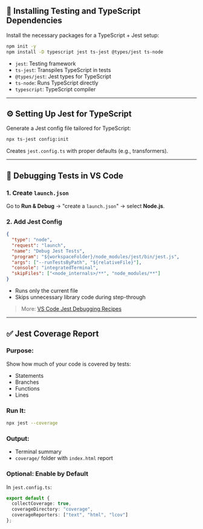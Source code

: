 ﻿## 🧪 Installing Testing and TypeScript Dependencies

Install the necessary packages for a TypeScript + Jest setup:

```bash
npm init -y
npm install -D typescript jest ts-jest @types/jest ts-node
````

* `jest`: Testing framework
* `ts-jest`: Transpiles TypeScript in tests
* `@types/jest`: Jest types for TypeScript
* `ts-node`: Runs TypeScript directly
* `typescript`: TypeScript compiler

---

## ⚙️ Setting Up Jest for TypeScript

Generate a Jest config file tailored for TypeScript:

```bash
npx ts-jest config:init
```

Creates `jest.config.ts` with proper defaults (e.g., transformers).

---

## 🐞 Debugging Tests in VS Code

### 1. Create `launch.json`

Go to **Run & Debug** → "create a `launch.json`" → select **Node.js**.

### 2. Add Jest Config

```json
{
  "type": "node",
  "request": "launch",
  "name": "Debug Jest Tests",
  "program": "${workspaceFolder}/node_modules/jest/bin/jest.js",
  "args": ["--runTestsByPath", "${relativeFile}"],
  "console": "integratedTerminal",
  "skipFiles": ["<node_internals>/**", "node_modules/**"]
}
```

* Runs only the current file
* Skips unnecessary library code during step-through

> More: [VS Code Jest Debugging Recipes](https://github.com/microsoft/vscode-recipes/tree/main/debugging-jest-tests)

---

## ✅ Jest Coverage Report

### Purpose:

Show how much of your code is covered by tests:

* Statements
* Branches
* Functions
* Lines

### Run It:

```bash
npx jest --coverage
```

### Output:

* Terminal summary
* `coverage/` folder with `index.html` report

### Optional: Enable by Default

In `jest.config.ts`:

```ts
export default {
  collectCoverage: true,
  coverageDirectory: "coverage",
  coverageReporters: ["text", "html", "lcov"]
};
```

